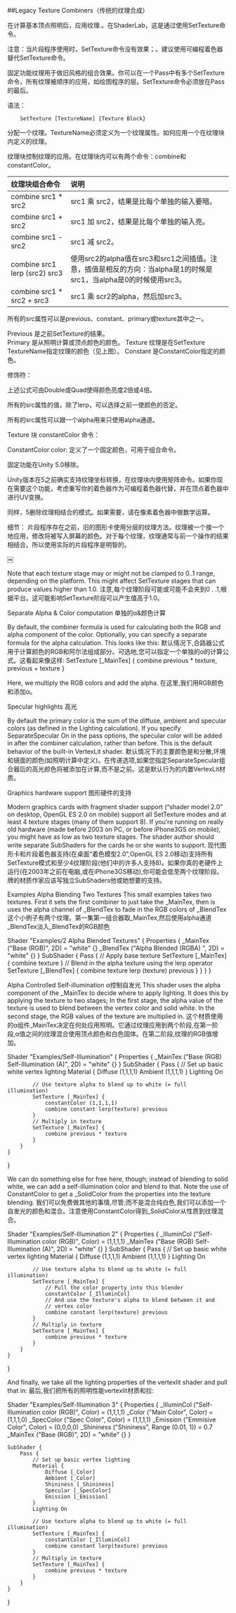 ##Legacy Texture Combiners（传统的纹理合成）

在计算基本顶点照明后，应用纹理.。在ShaderLab，这是通过使用SetTexture命令。

注意：当片段程序使用时，SetTexture命令没有效果；。建议使用可编程着色器替代SetTexture命令。

固定功能纹理用于做旧风格的组合效果。你可以在一个Pass中有多个SetTexture命令，所有纹理被顺序的应用，如绘图程序的层。SetTexture命令必须放在Pass的最后。

语法：
```
    SetTexture [TextureName] {Texture Block}
```

分配一个纹理。TextureName必须定义为一个纹理属性。如何应用一个在纹理块内定义的纹理。

纹理块控制纹理的应用。在纹理块内可以有两个命令：combine和constantColor。



|纹理块组合命令|说明|
|:--|:--|
|combine src1 * src2|src1 乘 src2，结果是比每个单独的输入要暗。|
|combine src1 + src2|src1 加 src2，结果是比每个单独的输入亮。
|combine src1 - src2|src1 减 src2。|
|combine src1 lerp (src2) src3|使用src2的alpha值在src3和src1之间插值。注意，插值是相反的方向：当alpha是1的时候是src1，当alpha是0的时候使用src3。|
|combine src1 * src2 + src3|src1 乘 scr2的alpha，然后加src3。|
所有的src属性可以是previous、constant、primary或texture其中之一。

Previous 是之前SetTexture的结果。		
Primary 是从照明计算或顶点颜色的颜色。	
Texture 纹理是在SetTexture TextureName指定纹理的颜色（见上图）。
Constant 是ConstantColor指定的颜色。
		
修饰符：

上述公式可由Double或Quad使得颜色亮度2倍或4倍。

所有的src属性的值，除了lerp，可以选择之前一使颜色的否定。	

所有的src属性可以跟一个alpha用来只使用alpha通道。 
		
Texture 块 constantColor 命令：

ConstantColor color: 定义了一个固定颜色，可用于组合命令。

固定功能在Unity 5.0移除。

Unity版本在5之前确实支持纹理坐标转换，在纹理块内使用矩阵命令。如果你现在需要这个功能，考虑重写你的着色器作为可编程着色器代替，并在顶点着色器中进行UV变换。

同样，5删除纹理相结合的模式。如果需要，请在像素着色器中做数学运算。

细节：
片段程序存在之前，旧的图形卡使用分层的纹理方法。纹理被一个接一个地应用，修改将被写入屏幕的颜色。对于每个纹理，纹理通常与前一个操作的结果相结合。所以使用实际的片段程序是明智的。

￼

Note that each texture stage may or might not be clamped to 0..1 range, depending on the platform. This might affect SetTexture stages that can produce values higher than 1.0.
注意,每个纹理阶段可能或可能不会夹到0 . .1,根据平台。这可能影响SetTexture阶段可以产生值高于1.0。

Separate Alpha & Color computation
单独的α&颜色计算

By default, the combiner formula is used for calculating both the RGB and alpha component of the color. Optionally, you can specify a separate formula for the alpha calculation. This looks like this:
默认情况下,合路器公式用于计算颜色的RGB和阿尔法组成部分。可选地,您可以指定一个单独的α的计算公式。这看起来像这样:
SetTexture [_MainTex] { combine previous * texture, previous + texture }

Here, we multiply the RGB colors and add the alpha.
在这里,我们用RGB颜色和添加α。

Specular highlights
高光

By default the primary color is the sum of the diffuse, ambient and specular colors (as defined in the Lighting calculation). If you specify SeparateSpecular On in the pass options, the specular color will be added in after the combiner calculation, rather than before. This is the default behavior of the built-in VertexLit shader.
默认情况下的主要颜色是和分散,环境和镜面的颜色(如照明计算中定义)。在传递选项,如果您指定SeparateSpecular组合器后的高光颜色将被添加在计算,而不是之前。这是默认行为的内置VertexLit材质。

Graphics hardware support
图形硬件的支持

Modern graphics cards with fragment shader support (“shader model 2.0” on desktop, OpenGL ES 2.0 on mobile) support all SetTexture modes and at least 4 texture stages (many of them support 8). If you’re running on really old hardware (made before 2003 on PC, or before iPhone3GS on mobile), you might have as low as two texture stages. The shader author should write separate SubShaders for the cards he or she wants to support.
现代图形卡和片段着色器支持(在桌面“着色模型2.0”,OpenGL ES 2.0移动)支持所有SetTexture模式和至少4纹理阶段(他们中的许多人支持8)。如果你真的老硬件上运行(在2003年之前在电脑,或在iPhone3GS移动),你可能会低至两个纹理阶段。牌的材质作家应该写独立SubShaders他或她想要的支持。

Examples
Alpha Blending Two Textures
This small examples takes two textures. First it sets the first combiner to just take the _MainTex, then is uses the alpha channel of _BlendTex to fade in the RGB colors of _BlendTex
这个小例子有两个纹理。第一集第一组合器取_MainTex,然后使用alpha通道_BlendTex淡入_BlendTex的RGB颜色

Shader "Examples/2 Alpha Blended Textures" {
    Properties {
        _MainTex ("Base (RGB)", 2D) = "white" {}
        _BlendTex ("Alpha Blended (RGBA) ", 2D) = "white" {}
    }
    SubShader {
        Pass {
            // Apply base texture
            SetTexture [_MainTex] {
                combine texture
            }
            // Blend in the alpha texture using the lerp operator
            SetTexture [_BlendTex] {
                combine texture lerp (texture) previous
            }
        }
    }
}

Alpha Controlled Self-illumination
α控制自发光
This shader uses the alpha component of the _MainTex to decide where to apply lighting. It does this by applying the texture to two stages; In the first stage, the alpha value of the texture is used to blend between the vertex color and solid white. In the second stage, the RGB values of the texture are multiplied in.
这个材质使用的α组件_MainTex决定在何处应用照明。它通过纹理应用到两个阶段,在第一阶段,α值之间的纹理混合使用顶点颜色和白色固体。在第二阶段,纹理的RGB值增加。

Shader "Examples/Self-Illumination" {
    Properties {
        _MainTex ("Base (RGB) Self-Illumination (A)", 2D) = "white" {}
    }
    SubShader {
        Pass {
            // Set up basic white vertex lighting
            Material {
                Diffuse (1,1,1,1)
                Ambient (1,1,1,1)
            }
            Lighting On

            // Use texture alpha to blend up to white (= full illumination)
            SetTexture [_MainTex] {
                constantColor (1,1,1,1)
                combine constant lerp(texture) previous
            }
            // Multiply in texture
            SetTexture [_MainTex] {
                combine previous * texture
            }
        }
    }
}


We can do something else for free here, though; instead of blending to solid white, we can add a self-illumination color and blend to that. Note the use of ConstantColor to get a _SolidColor from the properties into the texture blending.
我们可以免费做其他的事情,尽管;而不是混合纯白色,我们可以添加一个自发光的颜色和混合。注意使用ConstantColor得到_SolidColor从性质到纹理混合。

Shader "Examples/Self-Illumination 2" {
    Properties {
        _IlluminCol ("Self-Illumination color (RGB)", Color) = (1,1,1,1)
        _MainTex ("Base (RGB) Self-Illumination (A)", 2D) = "white" {}
    }
    SubShader {
        Pass {
            // Set up basic white vertex lighting
            Material {
                Diffuse (1,1,1,1)
                Ambient (1,1,1,1)
            }
            Lighting On

            // Use texture alpha to blend up to white (= full illumination)
            SetTexture [_MainTex] {
                // Pull the color property into this blender
                constantColor [_IlluminCol]
                // And use the texture's alpha to blend between it and
                // vertex color
                combine constant lerp(texture) previous
            }
            // Multiply in texture
            SetTexture [_MainTex] {
                combine previous * texture
            }
        }
    }
}

And finally, we take all the lighting properties of the vertexlit shader and pull that in:
最后,我们把所有的照明性能vertexlit材质和拉:

Shader "Examples/Self-Illumination 3" {
    Properties {
        _IlluminCol ("Self-Illumination color (RGB)", Color) = (1,1,1,1)
        _Color ("Main Color", Color) = (1,1,1,0)
        _SpecColor ("Spec Color", Color) = (1,1,1,1)
        _Emission ("Emmisive Color", Color) = (0,0,0,0)
        _Shininess ("Shininess", Range (0.01, 1)) = 0.7
        _MainTex ("Base (RGB)", 2D) = "white" {}
    }

    SubShader {
        Pass {
            // Set up basic vertex lighting
            Material {
                Diffuse [_Color]
                Ambient [_Color]
                Shininess [_Shininess]
                Specular [_SpecColor]
                Emission [_Emission]
            }
            Lighting On

            // Use texture alpha to blend up to white (= full illumination)
            SetTexture [_MainTex] {
                constantColor [_IlluminCol]
                combine constant lerp(texture) previous
            }
            // Multiply in texture
            SetTexture [_MainTex] {
                combine previous * texture
            }
        }
    }
}


